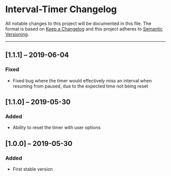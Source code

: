 # Interval-Timer Changelog

All notable changes to this project will be documented in this file.
The format is based on [Keep a Changelog](http://keepachangelog.com/)
and this project adheres to [Semantic Versioning](http://semver.org/).

---

## [1.1.1] – 2019-06-04

### Fixed

- Fixed bug where the timer would effectively miss an interval when resuming from paused, due to the expected time not being reset

## [1.1.0] – 2019-05-30

### Added

- Ability to reset the timer with user options

## [1.0.0] – 2019-05-30

### Added

- First stable version
